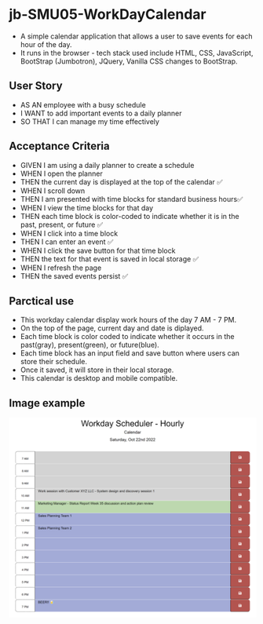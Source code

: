# jb-SMU05-WorkDayCalendar
- A simple calendar application that allows a user to save events for each hour of the day. 
- It runs in the browser - tech stack used include HTML, CSS, JavaScript, BootStrap (Jumbotron), JQuery, Vanilla CSS changes to BootStrap.

## User Story
- AS AN employee with a busy schedule
- I WANT to add important events to a daily planner
- SO THAT I can manage my time effectively

## Acceptance Criteria
- GIVEN I am using a daily planner to create a schedule
- WHEN I open the planner
- THEN the current day is displayed at the top of the calendar   ✅
- WHEN I scroll down
- THEN I am presented with time blocks for standard business hours✅
- WHEN I view the time blocks for that day
- THEN each time block is color-coded to indicate whether it is in the past, present, or future  ✅
- WHEN I click into a time block
- THEN I can enter an event  ✅
- WHEN I click the save button for that time block
- THEN the text for that event is saved in local storage  ✅
- WHEN I refresh the page
- THEN the saved events persist  ✅

## Parctical use
- This workday calendar display work hours of the day 7 AM - 7 PM.
- On the top of the page, current day and date is diplayed.
- Each time block is color coded to indicate whether it occurs in the past(gray), present(green), or future(blue).
- Each time block has an input field and save button where users can store their schedule.
- Once it saved, it will store in their local storage.
- This calendar is desktop and mobile compatible.

## Image example

![Workday Scheduler Calendar](https://github.com/JohanBotes/jb-SMU05-WorkDayCalendar/blob/main/Workday%20Scheduler%20_%20Calendar.png)
